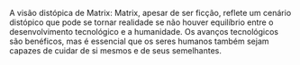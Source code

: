 A visão distópica de Matrix: Matrix, apesar de ser ficção, reflete um cenário distópico que pode se tornar realidade se não houver equilíbrio entre o desenvolvimento tecnológico e a humanidade. Os avanços tecnológicos são benéficos, mas é essencial que os seres humanos também sejam capazes de cuidar de si mesmos e de seus semelhantes.